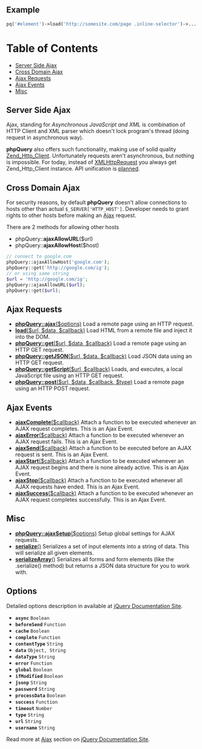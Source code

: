 Example
-------

``` php
pq('#element')->load('http://somesite.com/page .inline-selector')->...
```

Table of Contents
=================

-   [Server Side Ajax](#Server_Side_Ajax)
-   [Cross Domain Ajax](#Cross_Domain_Ajax)
-   [Ajax Requests](#Ajax_Requests)
-   [Ajax Events](#Ajax_Events)
-   [Misc](#Misc)

Server Side Ajax
----------------

Ajax, standing for *Asynchronous JavaScript and XML* is combination of
HTTP Client and XML parser which doesn't lock program's thread (doing
request in asynchronous way).

**phpQuery** also offers such functionality, making use of solid quality
[Zend\_Http\_Client](http://framework.zend.com/manual/en/zend.http.html).
Unfortunately requests aren't asynchronous, but nothing is impossible.
For today, instead of
[XMLHttpRequest](http://en.wikipedia.org/wiki/XMLHttpRequest) you always
get Zend\_Http\_Client instance. API unification is
[planned](http://code.google.com/p/phpquery/issues/detail?id=44).

Cross Domain Ajax
-----------------

For security reasons, by default **phpQuery** doesn't allow connections
to hosts other than actual `$_SERVER['HTTP_HOST']`. Developer needs to
grant rights to other hosts before making an [Ajax](Ajax.md) request.

There are 2 methods for allowing other hosts

-   phpQuery::**ajaxAllowURL**($url)
-   phpQuery::**ajaxAllowHost**($host)

``` php
// connect to google.com
phpQuery::ajaxAllowHost('google.com');
phpQuery::get('http://google.com/ig');
// or using same string
$url = 'http://google.com/ig';
phpQuery::ajaxAllowURL($url);
phpQuery::get($url);
```

Ajax Requests
-------------

-   **[phpQuery::ajax](http://docs.jquery.com/Ajax/jQuery.ajax)**[($options)](http://docs.jquery.com/Ajax/jQuery.ajax)
    Load a remote page using an HTTP request.
-   **[load](http://docs.jquery.com/Ajax/load)**[($url, $data,
    $callback)](http://docs.jquery.com/Ajax/load) Load HTML from a
    remote file and inject it into the DOM.
-   **[phpQuery::get](http://docs.jquery.com/Ajax/jQuery.get)**[($url,
    $data, $callback)](http://docs.jquery.com/Ajax/jQuery.get) Load a
    remote page using an HTTP GET request.
-   **[phpQuery::getJSON](http://docs.jquery.com/Ajax/jQuery.getJSON)**[($url,
    $data, $callback)](http://docs.jquery.com/Ajax/jQuery.getJSON)
    Load JSON data using an HTTP GET request.
-   **[phpQuery::getScript](http://docs.jquery.com/Ajax/jQuery.getScript)**[($url,
    $callback)](http://docs.jquery.com/Ajax/jQuery.getScript) Loads,
    and executes, a local JavaScript file using an HTTP GET request.
-   **[phpQuery::post](http://docs.jquery.com/Ajax/jQuery.post)**[($url,
    $data, $callback,
    $type)](http://docs.jquery.com/Ajax/jQuery.post) Load a remote page
    using an HTTP POST request.

Ajax Events
-----------

-   **[ajaxComplete](http://docs.jquery.com/Ajax/ajaxComplete)**[($callback)](http://docs.jquery.com/Ajax/ajaxComplete)
    Attach a function to be executed whenever an AJAX request completes.
    This is an Ajax Event.
-   **[ajaxError](http://docs.jquery.com/Ajax/ajaxError)**[($callback)](http://docs.jquery.com/Ajax/ajaxError)
    Attach a function to be executed whenever an AJAX request fails.
    This is an Ajax Event.
-   **[ajaxSend](http://docs.jquery.com/Ajax/ajaxSend)**[($callback)](http://docs.jquery.com/Ajax/ajaxSend)
    Attach a function to be executed before an AJAX request is sent.
    This is an Ajax Event.
-   **[ajaxStart](http://docs.jquery.com/Ajax/ajaxStart)**[($callback)](http://docs.jquery.com/Ajax/ajaxStart)
    Attach a function to be executed whenever an AJAX request begins and
    there is none already active. This is an Ajax Event.
-   **[ajaxStop](http://docs.jquery.com/Ajax/ajaxStop)**[($callback)](http://docs.jquery.com/Ajax/ajaxStop)
    Attach a function to be executed whenever all AJAX requests have
    ended. This is an Ajax Event.
-   **[ajaxSuccess](http://docs.jquery.com/Ajax/ajaxSuccess)**[($callback)](http://docs.jquery.com/Ajax/ajaxSuccess)
    Attach a function to be executed whenever an AJAX request completes
    successfully. This is an Ajax Event.

Misc
----

-   **[phpQuery::ajaxSetup](http://docs.jquery.com/Ajax/jQuery.ajaxSetup)**[($options)](http://docs.jquery.com/Ajax/jQuery.ajaxSetup)
    Setup global settings for AJAX requests.
-   **[serialize](http://docs.jquery.com/Ajax/serialize)**[()](http://docs.jquery.com/Ajax/serialize)
    Serializes a set of input elements into a string of data. This will
    serialize all given elements.
-   **[serializeArray](http://docs.jquery.com/Ajax/serializeArray)**[()](http://docs.jquery.com/Ajax/serializeArray)
    Serializes all forms and form elements (like the .serialize()
    method) but returns a JSON data structure for you to work with.

Options
-------

Detailed options description in available at [jQuery Documentation
Site](http://docs.jquery.com/Ajax/jQuery.ajax#toptions).

-   **`async`** `Boolean`
-   **`beforeSend`** `Function`
-   **`cache`** `Boolean`
-   **`complete`** `Function`
-   **`contentType`** `String`
-   **`data`** `Object, String`
-   **`dataType`** `String`
-   **`error`** `Function`
-   **`global`** `Boolean`
-   **`ifModified`** `Boolean`
-   **`jsonp`** `String`
-   **`password`** `String`
-   **`processData`** `Boolean`
-   **`success`** `Function`
-   **`timeout`** `Number`
-   **`type`** `String`
-   **`url`** `String`
-   **`username`** `String`

Read more at [Ajax](http://docs.jquery.com/Ajax) section on [jQuery
Documentation Site](http://docs.jquery.com/).
